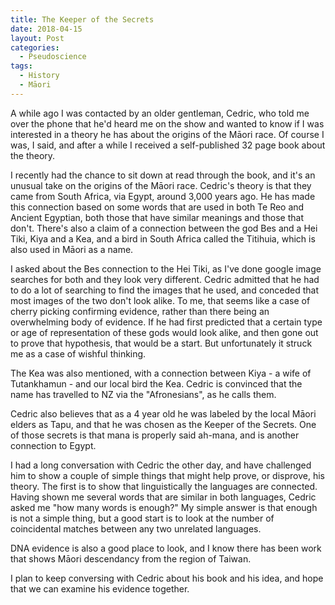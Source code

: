 ```yaml
---
title: The Keeper of the Secrets
date: 2018-04-15
layout: Post
categories:
  - Pseudoscience
tags:
  - History
  - Māori
---
```


A while ago I was contacted by an older gentleman, Cedric, who told me over the phone that he'd heard me on the show and wanted to know if I was interested in a theory he has about the origins of the Māori race. Of course I was, I said, and after a while I received a self-published 32 page book about the theory.

<!-- more -->

I recently had the chance to sit down at read through the book, and it's an unusual take on the origins of the Māori race. Cedric's theory is that they came from South Africa, via Egypt, around 3,000 years ago. He has made this connection based on some words that are used in both Te Reo and Ancient Egyptian, both those that have similar meanings and those that don't. There's also a claim of a connection between the god Bes and a Hei Tiki, Kiya and a Kea, and a bird in South Africa called the Titihuia, which is also used in Māori as a name.

I asked about the Bes connection to the Hei Tiki, as I've done google image searches for both and they look very different. Cedric admitted that he had to do a lot of searching to find the images that he used, and conceded that most images of the two don't look alike. To me, that seems like a case of cherry picking confirming evidence, rather than there being an overwhelming body of evidence. If he had first predicted that a certain type or age of representation of these gods would look alike, and then gone out to prove that hypothesis, that would be a start. But unfortunately it struck me as a case of wishful thinking.

The Kea was also mentioned, with a connection between Kiya - a wife of Tutankhamun - and our local bird the Kea. Cedric is convinced that the name has travelled to NZ via the "Afronesians", as he calls them.

Cedric also believes that as a 4 year old he was labeled by the local Māori elders as Tapu, and that he was chosen as the Keeper of the Secrets. One of those secrets is that mana is properly said ah-mana, and is another connection to Egypt.

I had a long conversation with Cedric the other day, and have challenged him to show a couple of simple things that might help prove, or disprove, his theory. The first is to show that linguistically the languages are connected. Having shown me several words that are similar in both languages, Cedric asked me "how many words is enough?" My simple answer is that enough is not a simple thing, but a good start is to look at the number of coincidental matches between any two unrelated languages.

DNA evidence is also a good place to look, and I know there has been work that shows Māori descendancy from the region of Taiwan.

I plan to keep conversing with Cedric about his book and his idea, and hope that we can examine his evidence together.
